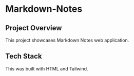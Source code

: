 # Markdown-Notes
## Project Overview 
This project showcases Markdown Notes web application.
## Tech Stack
This was built with HTML and Tailwind.